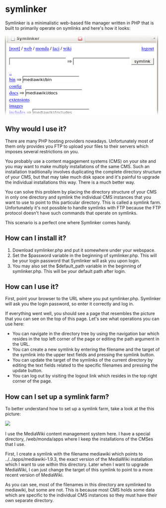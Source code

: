 symlinker
=========

Symlinker is a minimalistic web-based file manager written in PHP that is built to primarily operate on symlinks and here's how it looks:

![](/screenshots/symlinker-cropped-screenshot.png)

Why would I use it?
-------------------

There are many PHP hosting providers nowadays. Unfortunately most of them only provides you FTP to upload your files to their servers which imposes several restrictions on you.

You probably use a content magagement systems (CMS) on your site and you may want to make multiply installations of the same CMS. Such an installation traditionally involves duplicating the complete directory structure of your CMS, but that may take much disk space and it's painful to upgrade the individual installations this way. There is a much better way.

You can solve this problem by placing the directory structure of your CMS in only one directory and symlink the individual CMS instances that you want to use to point to this particular directory. This is called a symlink farm. Unfortunately it's not possible to handle symlinks with FTP because the FTP protocol doesn't have such commands that operate on symlinks.

This scenario is a perfect one where Symlinker comes handy.

How can I install it?
---------------------

1. Download symlinker.php and put it somewhere under your webspace.
2. Set the $password variable in the beginning of symlinker.php. This will be your login password that Symlinker will ask you upon login.
3. You may also set the $default_path variable in the beginning of symlinker.php. This will be your default path after login.

How can I use it?
-----------------

First, point your browser to the URL where you put symlinker.php. Symlinker will ask you the login password, so enter it correctly and log in.

If everything went well, you should see a page that resembles the picture that you can see on the top of this page. Let's see what operations you can use here:

* You can navigate in the directory tree by using the navigation bar which resides in the top left corner of the page or editing the path argument in the URL.
* You can create a new symlink by entering the filename and the target of the symlink into the upper text fields and pressing the symlink button.
* You can update the target of the symlinks of the current directory by editing the text fields related to the specific filenames and pressing the update button.
* You can log out by visiting the logout link which resides in the top right corner of the page.

How can I set up a symlink farm?
--------------------------------

To better understand how to set up a symlink farm, take a look at the this picture:

![](symlinker/raw/master/screenshots/symlinker-full-screenshot.png)

I use the MediaWiki content management system here. I have a special directory, /web/monda/apps where I keep the installations of the CMSes that I use.

First, I create a symlink with the filename mediawiki which points to ../../apps/mediawiki-1.9.3, the exact version of the MediaWiki installation which I want to use within this directory. Later when I want to upgrade MediaWiki, I can just change the target of this symlink to point to a more recent version of MediaWiki.

As you can see, most of the filenames in this directory are symlinked to mediawiki, but some are not. This is because most CMS holds some data which are specific to the individual CMS instances so they must have their own separate directory.
